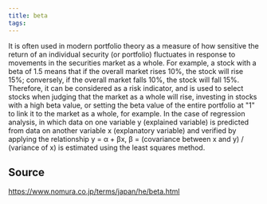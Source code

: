 ```yaml
---
title: beta
tags: 
---
```


It is often used in modern portfolio theory as a measure of how sensitive the return of an individual security (or portfolio) fluctuates in response to movements in the securities market as a whole. For example, a stock with a beta of 1.5 means that if the overall market rises 10%, the stock will rise 15%; conversely, if the overall market falls 10%, the stock will fall 15%. Therefore, it can be considered as a risk indicator, and is used to select stocks when judging that the market as a whole will rise, investing in stocks with a high beta value, or setting the beta value of the entire portfolio at "1" to link it to the market as a whole, for example. In the case of regression analysis, in which data on one variable y (explained variable) is predicted from data on another variable x (explanatory variable) and verified by applying the relationship y = α + βx, β = (covariance between x and y) / (variance of x) is estimated using the least squares method.

## Source
https://www.nomura.co.jp/terms/japan/he/beta.html